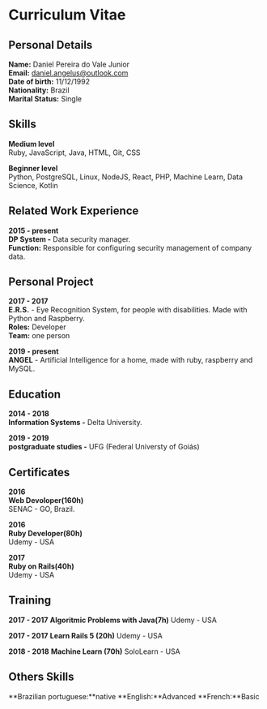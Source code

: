 # Curriculum Vitae
## Personal Details

**Name:** Daniel Pereira do Vale Junior</br>
**Email:** daniel.angelus@outlook.com</br>
**Date of birth:** 11/12/1992</br>
**Nationality:** Brazil</br>
**Marital Status:** Single</br>

## Skills

**Medium level**</br>
Ruby, JavaScript, Java, HTML, Git, CSS</br>

**Beginner level**</br>
Python, PostgreSQL, Linux, NodeJS, React, PHP, Machine Learn, Data Science, Kotlin</br>

## Related Work Experience

**2015 - present**</br>
**DP System -** Data security manager.</br>
**Function:** Responsible for configuring security management of company data.</br>

## Personal Project

**2017 - 2017**</br>
**E.R.S.** - Eye Recognition System, for people with disabilities. Made with Python and Raspberry.</br>
**Roles:** Developer</br>
**Team:** one person</br>

**2019 - present**</br> 
**ANGEL** - Artificial Intelligence for a home, made with ruby, raspberry and MySQL.</br>

## Education

**2014 - 2018**</br>
**Information Systems -** Delta University.</br>

**2019 - 2019**</br>
**postgraduate studies -** UFG (Federal Universty of Goiás)</br>

## Certificates

**2016**</br>
**Web Devoloper(160h)**</br>
SENAC - GO, Brazil.</br>

**2016**</br>
**Ruby Developer(80h)**</br>
Udemy - USA

**2017**</br>
**Ruby on Rails(40h)**</br>
Udemy - USA

## Training

**2017 - 2017**
**Algoritmic Problems with Java(7h)**
Udemy - USA

**2017 - 2017**
**Learn Rails 5 (20h)**
Udemy - USA

**2018 - 2018**
**Machine Learn (70h)**
SoloLearn - USA

## Others Skills

**Brazilian portuguese:**native
**English:**Advanced
**French:**Basic

